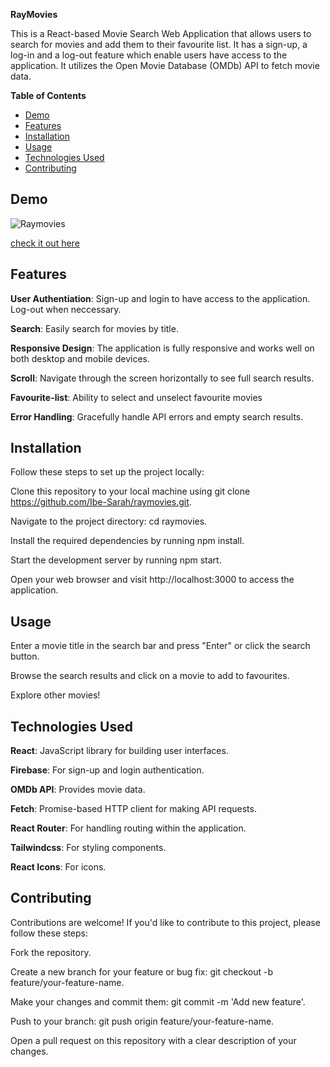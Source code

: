 **RayMovies**

This is a React-based Movie Search Web Application that allows users to search for movies and add them to their favourite list.
It has a sign-up, a log-in and a log-out feature which enable users have access to the application.
It utilizes the Open Movie Database (OMDb) API to fetch movie data.

**Table of Contents**
- [Demo](#demo)
- [Features](#features)
- [Installation](#installation)
- [Usage](#usage)
- [Technologies Used](#technologies-used)
- [Contributing](#contributing)


## Demo
![Raymovies](https://i.imgur.com/UTisKF0.png)

[check it out here](https://ibe-sarah.github.io/raymovies/)


## Features
**User Authentiation**: Sign-up and login to have access to the application. Log-out when neccessary.

**Search**: Easily search for movies by title.

**Responsive Design**: The application is fully responsive and works well on both desktop and mobile devices.

**Scroll**: Navigate through the screen horizontally to see full search results.

**Favourite-list**: Ability to select and unselect favourite movies

**Error Handling**: Gracefully handle API errors and empty search results.

## Installation
Follow these steps to set up the project locally:

Clone this repository to your local machine using git clone https://github.com/Ibe-Sarah/raymovies.git.

Navigate to the project directory: cd raymovies.

Install the required dependencies by running npm install.

Start the development server by running npm start.

Open your web browser and visit http://localhost:3000 to access the application.


## Usage
Enter a movie title in the search bar and press "Enter" or click the search button.

Browse the search results and click on a movie to add to favourites.

Explore other movies!

## Technologies Used
**React**: JavaScript library for building user interfaces.

**Firebase**: For sign-up and login authentication.

**OMDb API**: Provides movie data.

**Fetch**: Promise-based HTTP client for making API requests.

**React Router**: For handling routing within the application.

**Tailwindcss**: For styling components.

**React Icons**: For icons.




## Contributing
Contributions are welcome! If you'd like to contribute to this project, please follow these steps:

Fork the repository.

Create a new branch for your feature or bug fix: git checkout -b feature/your-feature-name.

Make your changes and commit them: git commit -m 'Add new feature'.

Push to your branch: git push origin feature/your-feature-name.

Open a pull request on this repository with a clear description of your changes.
